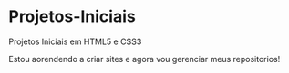 # Projetos-Iniciais
Projetos Iniciais em HTML5 e CSS3


Estou aorendendo a criar sites e agora vou gerenciar meus repositorios!